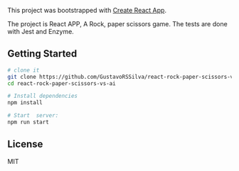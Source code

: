 This project was bootstrapped with [Create React App](https://github.com/facebookincubator/create-react-app).

The project is React APP, A Rock, paper scissors game.
The tests are done with Jest and Enzyme.

Getting Started
---------------

```sh
# clone it
git clone https://github.com/GustavoRSSilva/react-rock-paper-scissors-vs-ai.git
cd react-rock-paper-scissors-vs-ai

# Install dependencies
npm install

# Start  server:
npm run start
```





License
-------

MIT

